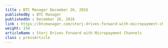 ```yaml
---
title : BTC Manager December 26, 2016
publishedBy : BTC Manager
publishedOn : December 26, 2016
link : https://btcmanager.com/storj-drives-forward-with-micropayment-channels/
weight: 154
articleName : Storj Drives Forward with Micropayment Channels
class : pressArticle
---
```

